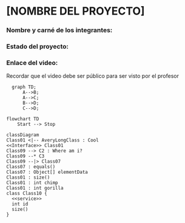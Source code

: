# [NOMBRE DEL PROYECTO]
### Nombre y carné de los integrantes: 


### Estado del proyecto:
### Enlace del video:
Recordar que el video debe ser público para ser visto por el profesor

```mermaid
  graph TD;
      A-->B;
      A-->C;
      B-->D;
      C-->D;
```
```mermaid
flowchart TD
    Start --> Stop
```

```mermaid
classDiagram
Class01 <|-- AveryLongClass : Cool
<<Interface>> Class01
Class09 --> C2 : Where am i?
Class09 --* C3
Class09 --|> Class07
Class07 : equals()
Class07 : Object[] elementData
Class01 : size()
Class01 : int chimp
Class01 : int gorilla
class Class10 {
  <<service>>
  int id
  size()
}
```
    

